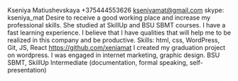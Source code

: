 Kseniya Matiushevskaya
+375444553626 kseniyamat@gmail.com skype: kseniya_mat
Desire to receive a good working place and increase my professional skills. She studied at SkillUp and BSU SBMT courses. I have a fast learning experience. I believe that I have qualities that will help me to be realized in this company and be productive.
Skills: html, css, WordPress, Git, JS, React
https://github.com/xeniamat
I created my graduation project on wordpress. I was engaged in internet marketing, graphic design.
BSU SBMT, SkillUp
Intermediate (documentation, formal speaking, self-presentation)